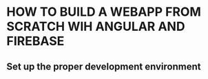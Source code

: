 # HOW TO BUILD A WEBAPP FROM SCRATCH WIH ANGULAR AND FIREBASE 
## Set up the proper development environment
